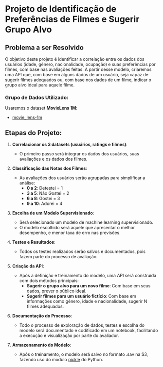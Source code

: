 # Projeto de Identificação de Preferências de Filmes e Sugerir Grupo Alvo

## Problema a ser Resolvido

O objetivo deste projeto é identificar a correlação entre os dados dos usuários (idade, gênero, nacionalidade, ocupação) e suas preferências por filmes, com base nas avaliações feitas. A partir desse modelo, criaremos uma API que, com base em alguns dados de um usuário, seja capaz de sugerir filmes adequados ou, com base nos dados de um filme, indicar o grupo alvo ideal para aquele filme.

### Grupo de Dados Utilizado:
Usaremos o dataset **MovieLens 1M**:
- [movie_lens-1m](https://files.grouplens.org/datasets/movielens/ml-1m.zip)

## Etapas do Projeto:

1. **Correlacionar os 3 datasets (usuários, ratings e filmes)**:
   - O primeiro passo será integrar os dados dos usuários, suas avaliações e os dados dos filmes.

2. **Classificação das Notas dos Filmes**:
   - As avaliações dos usuários serão agrupadas para simplificar a análise:
     - **0 a 2**: Detestei = 1
     - **3 a 5**: Não Gostei = 2
     - **6 a 8**: Gostei = 3
     - **9 a 10**: Adorei = 4

3. **Escolha de um Modelo Supervisionado**:
   - Será selecionado um modelo de machine learning supervisionado.
   - O modelo escolhido será aquele que apresentar o melhor desempenho, e menor taxa de erro nas previsões.

4. **Testes e Resultados**:
   - Todos os testes realizados serão salvos e documentados, pois fazem parte do processo de avaliação.

5. **Criação da API**:
   - Após a definição e treinamento do modelo, uma API será construída com dois métodos principais:
     - **Sugerir o grupo alvo para um novo filme**: Com base em seus dados, prever o público ideal.
     - **Sugerir filmes para um usuário fictício**: Com base em informações como gênero, idade e nacionalidade, sugerir N filmes adequados.

6. **Documentação do Processo**:
   - Todo o processo de exploração de dados, testes e escolha do modelo será documentado e codificado em um notebook, facilitando a execução e visualização por parte do avaliador.

7. **Armazenamento do Modelo**:
   - Após o treinamento, o modelo será salvo no formato .sav na S3, fazendo uso do modulo [pickle](https://docs.python.org/3/library/pickle.html#module-pickle) do Python. 

